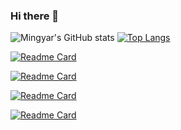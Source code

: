 ### Hi there 👋
![Mingyar's GitHub stats](https://github-readme-stats.vercel.app/api?username=mingyar&theme=calm&show_icons=true)
[![Top Langs](https://github-readme-stats.vercel.app/api/top-langs/?username=mingyar&theme=calm&show_icons=true&layout=compact)](https://github.com/mingyar/github-readme-stats)

[![Readme Card](https://github-readme-stats.vercel.app/api/pin/?username=mingyar&repo=elxr_yt_wb_scrpr&theme=calm&show_owner=true)](https://github.com/mingyar/github-readme-stats)

[![Readme Card](https://github-readme-stats.vercel.app/api/pin/?username=mingyar&repo=discuss-elixir-bootcamp&theme=calm&show_owner=true)](https://github.com/mingyar/github-readme-stats)

[![Readme Card](https://github-readme-stats.vercel.app/api/pin/?username=mingyar&repo=identicon-elixir-bootcamp&theme=calm&show_owner=true)](https://github.com/mingyar/github-readme-stats)

[![Readme Card](https://github-readme-stats.vercel.app/api/pin/?username=mingyar&repo=elixir-koans&theme=calm&show_owner=true)](https://github.com/mingyar/github-readme-stats)
<!--
**mingyar/mingyar** is a ✨ _special_ ✨ repository because its `README.md` (this file) appears on your GitHub profile.

Here are some ideas to get you started:

- 🔭 I’m currently working on ...
- 🌱 I’m currently learning ...
- 👯 I’m looking to collaborate on ...
- 🤔 I’m looking for help with ...
- 💬 Ask me about ...
- 📫 How to reach me: ...
- 😄 Pronouns: ...
- ⚡ Fun fact: ...
-->

